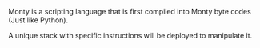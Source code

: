 Monty is a scripting language that is first compiled into Monty byte codes (Just like Python).

A unique stack with specific instructions will be deployed to manipulate it.
